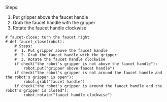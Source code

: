 

Steps:
1. Put gripper above the faucet handle
2. Grab the faucet handle with the gripper
3. Rotate the faucet handle clockwise

```
# faucet-close: turn the faucet right
# def faucet_close(robot):
    # Steps:
    #  1. Put gripper above the faucet handle
    #  2. Grab the faucet handle with the gripper
    #  3. Rotate the faucet handle clockwise
    if check("the robot's gripper is not above the faucet handle"):
        robot.put("gripper above faucet handle")
    if check("the robot's gripper is not around the faucet handle and the robot's gripper is open"):
        robot.grab("faucet handle")
    if check("the robot's gripper is around the faucet handle and the robot's gripper is closed"):
        robot.rotate("faucet handle clockwise")
```